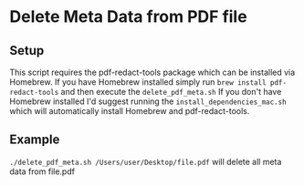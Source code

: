 # Delete Meta Data from PDF file

## Setup
This script requires the pdf-redact-tools package which can be installed via Homebrew.
If you have Homebrew installed simply run ```brew install pdf-redact-tools``` and then execute the ```delete_pdf_meta.sh```
If you don't have Homebrew installed I'd suggest running the ```install_dependencies_mac.sh``` which will automatically install Homebrew and pdf-redact-tools.

## Example
```./delete_pdf_meta.sh /Users/user/Desktop/file.pdf``` will delete all meta data from file.pdf
